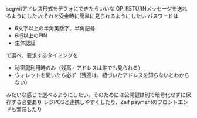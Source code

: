 segwitアドレス形式をデフォにできたらいいな
OP_RETURNメッセージを送れるようにしたい
それを受金時に簡単に見られるようにしたい
パスワードは

  * 6文字以上の半角英数字、半角記号
  * 6桁以上のPIN
  * 生体認証

で選べ、要求するタイミングを

  * 秘密鍵利用時のみ（残高・アドレスは誰でも見られる）
  * ウォレットを開いたら必ず（残高は、紐づいたアドレスを知らないとわからない）

みたいな感じで選べるようにしたい。そのためには公開鍵は別で暗号化せずに保存する必要あり
レジPOSと連携しやすくしたり、Zaif paymentのフロントエンドも実装したり
